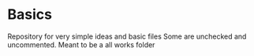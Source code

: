 # Basics
Repository for very simple ideas and basic files
Some are unchecked and uncommented. Meant to be a all works folder
